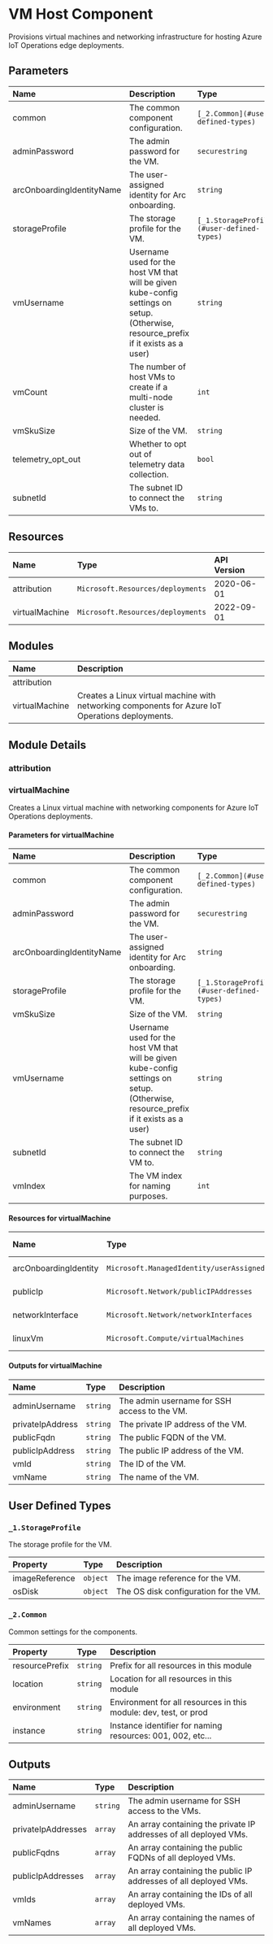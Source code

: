<!-- BEGIN_BICEP_DOCS -->
<!-- markdown-table-prettify-ignore-start -->
<!-- markdownlint-disable MD033 -->

# VM Host Component

Provisions virtual machines and networking infrastructure for hosting Azure IoT Operations edge deployments.

## Parameters

|Name|Description|Type|Default|Required|
| :--- | :--- | :--- | :--- | :--- |
|common|The common component configuration.|`[_2.Common](#user-defined-types)`|n/a|yes|
|adminPassword|The admin password for the VM.|`securestring`|n/a|yes|
|arcOnboardingIdentityName|The user-assigned identity for Arc onboarding.|`string`|n/a|no|
|storageProfile|The storage profile for the VM.|`[_1.StorageProfile](#user-defined-types)`|[variables('_1.storageProfileDefaults')]|no|
|vmUsername|Username used for the host VM that will be given kube-config settings on setup. (Otherwise, resource_prefix if it exists as a user)|`string`|n/a|no|
|vmCount|The number of host VMs to create if a multi-node cluster is needed.|`int`|1|no|
|vmSkuSize|Size of the VM.|`string`|Standard_D8s_v3|no|
|telemetry_opt_out|Whether to opt out of telemetry data collection.|`bool`|`false`|no|
|subnetId|The subnet ID to connect the VMs to.|`string`|n/a|yes|

## Resources

|Name|Type|API Version|
| :--- | :--- | :--- |
|attribution|`Microsoft.Resources/deployments`|2020-06-01|
|virtualMachine|`Microsoft.Resources/deployments`|2022-09-01|

## Modules

|Name|Description|
| :--- | :--- |
|attribution||
|virtualMachine|Creates a Linux virtual machine with networking components for Azure IoT Operations deployments.|

## Module Details

### attribution

### virtualMachine

Creates a Linux virtual machine with networking components for Azure IoT Operations deployments.

#### Parameters for virtualMachine

|Name|Description|Type|Default|Required|
| :--- | :--- | :--- | :--- | :--- |
|common|The common component configuration.|`[_2.Common](#user-defined-types)`|n/a|yes|
|adminPassword|The admin password for the VM.|`securestring`|n/a|yes|
|arcOnboardingIdentityName|The user-assigned identity for Arc onboarding.|`string`|n/a|no|
|storageProfile|The storage profile for the VM.|`[_1.StorageProfile](#user-defined-types)`|[variables('_1.storageProfileDefaults')]|no|
|vmSkuSize|Size of the VM.|`string`|Standard_D8s_v3|no|
|vmUsername|Username used for the host VM that will be given kube-config settings on setup. (Otherwise, resource_prefix if it exists as a user)|`string`|n/a|no|
|subnetId|The subnet ID to connect the VM to.|`string`|n/a|yes|
|vmIndex|The VM index for naming purposes.|`int`|0|no|

#### Resources for virtualMachine

|Name|Type|API Version|
| :--- | :--- | :--- |
|arcOnboardingIdentity|`Microsoft.ManagedIdentity/userAssignedIdentities`|2024-11-30|
|publicIp|`Microsoft.Network/publicIPAddresses`|2024-05-01|
|networkInterface|`Microsoft.Network/networkInterfaces`|2024-05-01|
|linuxVm|`Microsoft.Compute/virtualMachines`|2024-07-01|

#### Outputs for virtualMachine

|Name|Type|Description|
| :--- | :--- | :--- |
|adminUsername|`string`|The admin username for SSH access to the VM.|
|privateIpAddress|`string`|The private IP address of the VM.|
|publicFqdn|`string`|The public FQDN of the VM.|
|publicIpAddress|`string`|The public IP address of the VM.|
|vmId|`string`|The ID of the VM.|
|vmName|`string`|The name of the VM.|

## User Defined Types

### `_1.StorageProfile`

The storage profile for the VM.

|Property|Type|Description|
| :--- | :--- | :--- |
|imageReference|`object`|The image reference for the VM.|
|osDisk|`object`|The OS disk configuration for the VM.|

### `_2.Common`

Common settings for the components.

|Property|Type|Description|
| :--- | :--- | :--- |
|resourcePrefix|`string`|Prefix for all resources in this module|
|location|`string`|Location for all resources in this module|
|environment|`string`|Environment for all resources in this module: dev, test, or prod|
|instance|`string`|Instance identifier for naming resources: 001, 002, etc...|

## Outputs

|Name|Type|Description|
| :--- | :--- | :--- |
|adminUsername|`string`|The admin username for SSH access to the VMs.|
|privateIpAddresses|`array`|An array containing the private IP addresses of all deployed VMs.|
|publicFqdns|`array`|An array containing the public FQDNs of all deployed VMs.|
|publicIpAddresses|`array`|An array containing the public IP addresses of all deployed VMs.|
|vmIds|`array`|An array containing the IDs of all deployed VMs.|
|vmNames|`array`|An array containing the names of all deployed VMs.|

<!-- markdown-table-prettify-ignore-end -->
<!-- END_BICEP_DOCS -->
